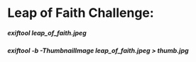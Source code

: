 # Leap of Faith Challenge:
##### exiftool leap_of_faith.jpeg 
##### exiftool -b -ThumbnailImage leap_of_faith.jpeg > thumb.jpg
#####
#####
